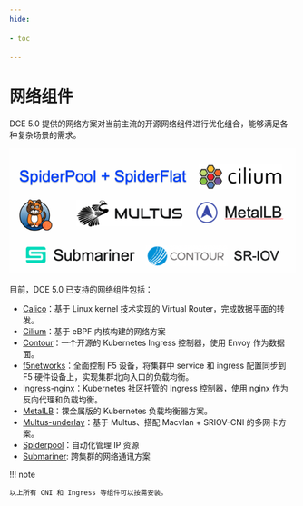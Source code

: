 ```yaml
---
hide:

- toc

---
```


# 网络组件

DCE 5.0 提供的网络方案对当前主流的开源网络组件进行优化组合，能够满足各种复杂场景的需求。

![网络组件](../images/components.png)

目前，DCE 5.0 已支持的网络组件包括：

- [Calico](../modules/calico/what.md)：基于 Linux kernel 技术实现的 Virtual Router，完成数据平面的转发。
- [Cilium](../modules/cilium/what.md)：基于 eBPF 内核构建的网络方案
- [Contour](../modules/contour/what.md)：一个开源的 Kubernetes Ingress 控制器，使用 Envoy 作为数据面。
- [f5networks](../modules/f5networks/what.md)：全面控制 F5 设备，将集群中 service 和 ingress 配置同步到 F5 硬件设备上，实现集群北向入口的负载均衡。
- [Ingress-nginx](../modules/metallb/what.md)：Kubernetes 社区托管的 Ingress 控制器，使用 nginx 作为反向代理和负载均衡。
- [MetalLB](../modules/metallb/what.md)：裸金属版的 Kubernetes 负载均衡器方案。
- [Multus-underlay](../modules/multus-underlay/what.md)：基于 Multus、搭配 Macvlan + SRIOV-CNI 的多网卡方案。
- [Spiderpool](../modules/spiderpool/what.md)：自动化管理 IP 资源
- [Submariner](../modules/submariner/what.md): 跨集群的网络通讯方案

!!! note

    以上所有 CNI 和 Ingress 等组件可以按需安装。
